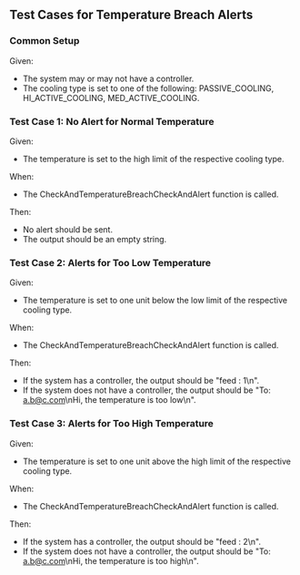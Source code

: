 ## Test Cases for Temperature Breach Alerts

### Common Setup
Given:
  - The system may or may not have a controller.
  - The cooling type is set to one of the following: PASSIVE_COOLING, HI_ACTIVE_COOLING, MED_ACTIVE_COOLING.

### Test Case 1: No Alert for Normal Temperature
Given:
  - The temperature is set to the high limit of the respective cooling type.
  
When:
  - The CheckAndTemperatureBreachCheckAndAlert function is called.
  
Then:
  - No alert should be sent.
  - The output should be an empty string.

### Test Case 2: Alerts for Too Low Temperature
Given:
  - The temperature is set to one unit below the low limit of the respective cooling type.
  
When:
  - The CheckAndTemperatureBreachCheckAndAlert function is called.
  
Then:
  - If the system has a controller, the output should be "feed : 1\n".
  - If the system does not have a controller, the output should be "To: a.b@c.com\nHi, the temperature is too low\n".

### Test Case 3: Alerts for Too High Temperature
Given:
  - The temperature is set to one unit above the high limit of the respective cooling type.
  
When:
  - The CheckAndTemperatureBreachCheckAndAlert function is called.
  
Then:
  - If the system has a controller, the output should be "feed : 2\n".
  - If the system does not have a controller, the output should be "To: a.b@c.com\nHi, the temperature is too high\n".
